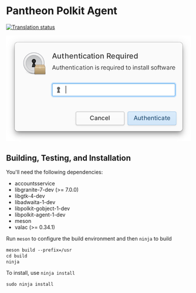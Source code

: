 # Pantheon Polkit Agent
[![Translation status](https://l10n.elementary.io/widgets/desktop/-/pantheon-agent-polkit/svg-badge.svg)](https://l10n.elementary.io/engage/desktop/?utm_source=widget)

![](https://raw.githubusercontent.com/elementary/pantheon-agent-polkit/master/data/screenshot.png)

## Building, Testing, and Installation

You'll need the following dependencies:
* accountsservice
* libgranite-7-dev (>= 7.0.0)
* libgtk-4-dev
* libadwaita-1-dev
* libpolkit-gobject-1-dev
* libpolkit-agent-1-dev
* meson
* valac (>= 0.34.1)

Run `meson` to configure the build environment and then `ninja` to build

    meson build --prefix=/usr
    cd build
    ninja

To install, use `ninja install`

    sudo ninja install
